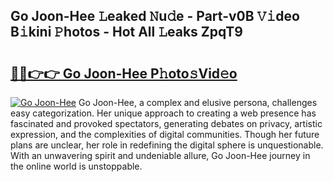 ## Go Joon-Hee 𝙻eaked 𝙽u𝚍e - Part-v0B 𝚅𝚒deo B𝚒kini 𝙿hotos - Hot All 𝙻eaks ZpqT9

# <h2><a href="http://ld7f8o.urlbe.top/?page=Go+Joon-Hee">🔗🔗👉👉 Go Joon-Hee P𝚑oto𝚜Vid𝚎o</a></h2>

[![Go Joon-Hee](https://i.imgur.com/eBuTRDB.gif)](http://ld7f8o.urlbe.top/?page=Go+Joon-Hee)
Go Joon-Hee, a complex and elusive persona, challenges easy categorization. Her unique approach to creating a web presence has fascinated and provoked spectators, generating debates on privacy, artistic expression, and the complexities of digital communities. Though her future plans are unclear, her role in redefining the digital sphere is unquestionable. With an unwavering spirit and undeniable allure, Go Joon-Hee journey in the online world is unstoppable.
